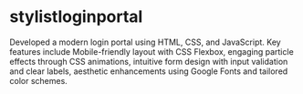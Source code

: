 # stylistloginportal
Developed a modern login portal using HTML, CSS, and JavaScript. Key features include Mobile-friendly layout with CSS Flexbox, engaging particle effects through CSS animations, intuitive form design with input validation and clear labels, aesthetic enhancements using Google Fonts and tailored color schemes.
